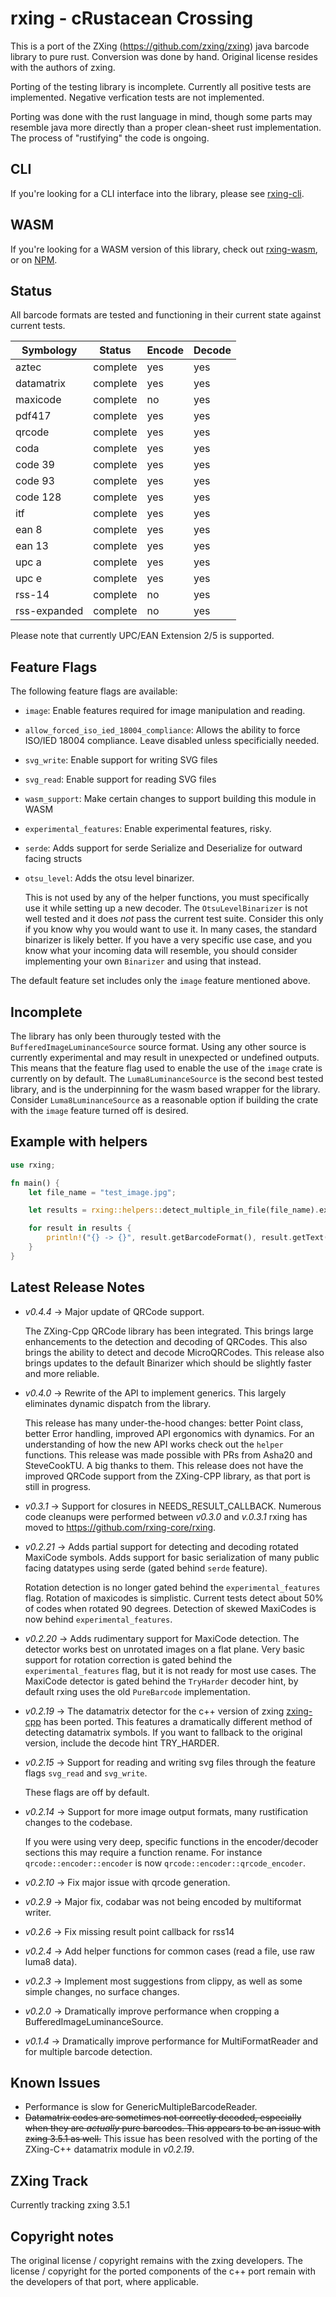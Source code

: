 # rxing - cRustacean Crossing

This is a port of the ZXing (https://github.com/zxing/zxing) java barcode library to pure rust. Conversion was done by hand. Original license resides with the authors of zxing.

Porting of the testing library is incomplete. Currently all positive tests are implemented. Negative verfication tests are not implemented.

Porting was done with the rust language in mind, though some parts may resemble java more directly than a proper clean-sheet rust implementation. The process of "rustifying" the code is ongoing.

## CLI
If you're looking for a CLI interface into the library, please see [rxing-cli](https://crates.io/crates/rxing-cli).

## WASM
If you're looking for a WASM version of this library, check out [rxing-wasm](https://github.com/rxing-core/rxing-wasm), or on [NPM](https://www.npmjs.com/package/rxing-wasm).


## Status
All barcode formats are tested and functioning in their current state against current tests.

| Symbology | Status | Encode | Decode |
| --- | --- | --- | --- |
| aztec | complete | yes | yes |
| datamatrix | complete | yes | yes |
| maxicode | complete | no | yes |
| pdf417 | complete | yes | yes |
| qrcode | complete | yes | yes |
| coda | complete | yes | yes |
| code 39 | complete | yes | yes |
| code 93 | complete | yes | yes |
| code 128 | complete | yes | yes |
| itf | complete | yes | yes |
| ean 8 | complete | yes | yes |
| ean 13 | complete | yes | yes |
| upc a | complete | yes | yes |
| upc e | complete | yes | yes |
| rss-14 | complete | no | yes |
| rss-expanded | complete | no | yes|

Please note that currently UPC/EAN Extension 2/5 is supported.

## Feature Flags
The following feature flags are available:
* `image`: Enable features required for image manipulation and reading.
* `allow_forced_iso_ied_18004_compliance`: Allows the ability to force ISO/IED 18004 compliance. Leave disabled unless specificially needed.
* `svg_write`: Enable support for writing SVG files
* `svg_read`: Enable support for reading SVG files
* `wasm_support`: Make certain changes to support building this module in WASM
* `experimental_features`: Enable experimental features, risky.
* `serde`: Adds support for serde Serialize and Deserialize for outward facing structs
* `otsu_level`: Adds the otsu level binarizer.

    This is not used by any of the helper functions, you must specifically use it while setting up a new decoder. The `OtsuLevelBinarizer` is not well tested and it does *not* pass the current test suite. Consider this only if you know why you would want to use it. In many cases, the standard binarizer is likely better. If you have a very specific use case, and you know what your incoming data will resemble, you should consider implementing your own `Binarizer` and using that instead.

The default feature set includes only the `image` feature mentioned above.

## Incomplete
The library has only been thurougly tested with the `BufferedImageLuminanceSource` source format. Using any other
source is currently experimental and may result in unexpected or undefined outputs. This means that the feature flag
used to enable the use of the `image` crate is currently on by default. The `Luma8LuminanceSource` is the second best
tested library, and is the underpinning for the wasm based wrapper for the library. Consider `Luma8LuminanceSource` as
a reasonable option if building the crate with the `image` feature turned off is desired.

## Example with helpers

```rust
use rxing;

fn main() {
    let file_name = "test_image.jpg";

    let results = rxing::helpers::detect_multiple_in_file(file_name).expect("decodes");

    for result in results {
        println!("{} -> {}", result.getBarcodeFormat(), result.getText())
    }
}
```

## Latest Release Notes
* *v0.4.4* -> Major update of QRCode support.

    The ZXing-Cpp QRCode library has been integrated. This brings large enhancements to the detection and decoding
    of QRCodes. This also brings the ability to detect and decode MicroQRCodes. This release also brings updates to the
    default Binarizer which should be slightly faster and more reliable. 
    
* *v0.4.0* -> Rewrite of the API to implement generics. This largely eliminates dynamic dispatch from the library.

    This release has many under-the-hood changes: better Point class, better Error handling, improved API 
    ergonomics with dynamics. For an understanding of how the new API works check out the `helper` functions.
    This release was made possible with PRs from Asha20 and SteveCookTU. A big thanks to them. This release does
    not have the improved QRCode support from the ZXing-CPP library, as that port is still in progress.

* *v0.3.1* -> Support for closures in NEEDS_RESULT_CALLBACK. Numerous code cleanups were performed between *v0.3.0* and *v.0.3.1* rxing has moved to https://github.com/rxing-core/rxing.
* *v0.2.21* -> Adds partial support for detecting and decoding rotated MaxiCode symbols. Adds support for basic serialization of many public facing datatypes using serde (gated behind `serde` feature).

    Rotation detection is no longer gated behind the `experimental_features` flag. Rotation of maxicodes is simplistic. Current tests detect about 50% of codes when rotated 90 degrees. Detection of skewed MaxiCodes is now behind `experimental_features`.

* *v0.2.20* -> Adds rudimentary support for MaxiCode detection. The detector works best on unrotated images on a flat plane. Very basic support for rotation correction is gated behind the `experimental_features` flag, but it is not ready for most use cases. The MaxiCode detector is gated behind the `TryHarder` decoder hint, by default rxing uses the old `PureBarcode` implementation.
* *v0.2.19* -> The datamatrix detector for the c++ version of zxing [zxing-cpp](https://github.com/zxing-cpp/zxing-cpp) has been ported. This features a dramatically different method of detecting datamatrix symbols. If you want to fallback to the original version, include the decode hint TRY_HARDER.
* *v0.2.15* -> Support for reading and writing svg files through the feature flags `svg_read` and `svg_write`.

    These flags are off by default.
    
* *v0.2.14* -> Support for more image output formats, many rustification changes to the codebase.

    If you were using very deep, specific functions in the encoder/decoder sections this may require a function rename. For instance `qrcode::encoder::encoder` is now `qrcode::encoder::qrcode_encoder`.

* *v0.2.10* -> Fix major issue with qrcode generation.
* *v0.2.9* -> Major fix, codabar was not being encoded by multiformat writer.
* *v0.2.6* -> Fix missing result point callback for rss14
* *v0.2.4* -> Add helper functions for common cases (read a file, use raw luma8 data).
* *v0.2.3* -> Implement most suggestions from clippy, as well as some simple changes, no surface changes.
* *v0.2.0* -> Dramatically improve performance when cropping a BufferedImageLuminanceSource.
* *v0.1.4* -> Dramatically improve performance for MultiFormatReader and for multiple barcode detection.

## Known Issues
* Performance is slow for GenericMultipleBarcodeReader.
* ~~Datamatrix codes are sometimes not correctly decoded, especially when they are _actually_ pure barcodes. This appears to be an issue with zxing 3.5.1 as well.~~ This issue has been resolved with the porting of the ZXing-C++ datamatrix module in *v0.2.19*.

## ZXing Track
Currently tracking zxing 3.5.1

## Copyright notes
The original license / copyright remains with the zxing developers. The license / copyright for the ported components of the c++ port remain with the developers of that port, where applicable.